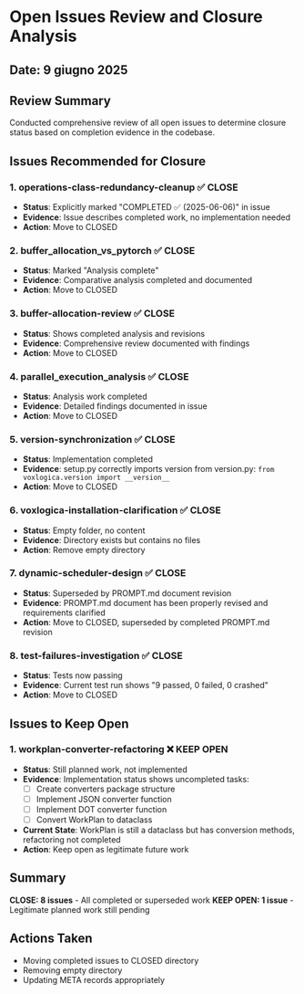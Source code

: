 # Open Issues Review and Closure Analysis

## Date: 9 giugno 2025

## Review Summary

Conducted comprehensive review of all open issues to determine closure status based on completion evidence in the codebase.

## Issues Recommended for Closure

### 1. **operations-class-redundancy-cleanup** ✅ CLOSE
- **Status**: Explicitly marked "COMPLETED ✅ (2025-06-06)" in issue
- **Evidence**: Issue describes completed work, no implementation needed
- **Action**: Move to CLOSED

### 2. **buffer_allocation_vs_pytorch** ✅ CLOSE  
- **Status**: Marked "Analysis complete"
- **Evidence**: Comparative analysis completed and documented
- **Action**: Move to CLOSED

### 3. **buffer-allocation-review** ✅ CLOSE
- **Status**: Shows completed analysis and revisions
- **Evidence**: Comprehensive review documented with findings
- **Action**: Move to CLOSED

### 4. **parallel_execution_analysis** ✅ CLOSE
- **Status**: Analysis work completed  
- **Evidence**: Detailed findings documented in issue
- **Action**: Move to CLOSED

### 5. **version-synchronization** ✅ CLOSE
- **Status**: Implementation completed
- **Evidence**: setup.py correctly imports version from version.py: `from voxlogica.version import __version__`
- **Action**: Move to CLOSED

### 6. **voxlogica-installation-clarification** ✅ CLOSE
- **Status**: Empty folder, no content
- **Evidence**: Directory exists but contains no files
- **Action**: Remove empty directory

### 7. **dynamic-scheduler-design** ✅ CLOSE
- **Status**: Superseded by PROMPT.md document revision
- **Evidence**: PROMPT.md document has been properly revised and requirements clarified
- **Action**: Move to CLOSED, superseded by completed PROMPT.md revision

### 8. **test-failures-investigation** ✅ CLOSE
- **Status**: Tests now passing
- **Evidence**: Current test run shows "9 passed, 0 failed, 0 crashed"
- **Action**: Move to CLOSED

## Issues to Keep Open

### 1. **workplan-converter-refactoring** ❌ KEEP OPEN
- **Status**: Still planned work, not implemented
- **Evidence**: Implementation status shows uncompleted tasks:
  - [ ] Create converters package structure  
  - [ ] Implement JSON converter function
  - [ ] Implement DOT converter function
  - [ ] Convert WorkPlan to dataclass
- **Current State**: WorkPlan is still a dataclass but has conversion methods, refactoring not completed
- **Action**: Keep open as legitimate future work

## Summary

**CLOSE: 8 issues** - All completed or superseded work
**KEEP OPEN: 1 issue** - Legitimate planned work still pending

## Actions Taken
- Moving completed issues to CLOSED directory
- Removing empty directory
- Updating META records appropriately
